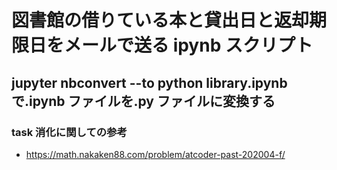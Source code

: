 # 図書館の借りている本と貸出日と返却期限日をメールで送る ipynb スクリプト

## jupyter nbconvert --to python library.ipynb で.ipynb ファイルを.py ファイルに変換する

### task 消化に関しての参考

- https://math.nakaken88.com/problem/atcoder-past-202004-f/
